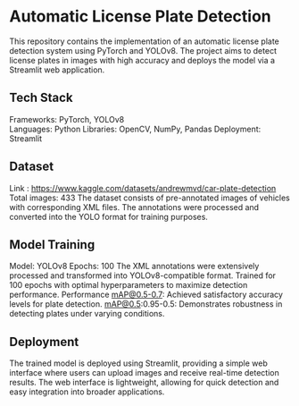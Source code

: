 # Automatic License Plate Detection

This repository contains the implementation of an automatic license plate detection system using PyTorch and YOLOv8. The project aims to detect license plates in images with high accuracy and deploys the model via a Streamlit web application.

## Tech Stack
Frameworks: PyTorch, YOLOv8 <br>
Languages: Python
Libraries: OpenCV, NumPy, Pandas
Deployment: Streamlit

## Dataset
Link : https://www.kaggle.com/datasets/andrewmvd/car-plate-detection
Total images: 433
The dataset consists of pre-annotated images of vehicles with corresponding XML files.
The annotations were processed and converted into the YOLO format for training purposes.

## Model Training
Model: YOLOv8
Epochs: 100
The XML annotations were extensively processed and transformed into YOLOv8-compatible format.
Trained for 100 epochs with optimal hyperparameters to maximize detection performance.
Performance
mAP@0.5-0.7: Achieved satisfactory accuracy levels for plate detection.
mAP@0.5:0.95-0.5: Demonstrates robustness in detecting plates under varying conditions.

## Deployment
The trained model is deployed using Streamlit, providing a simple web interface where users can upload images and receive real-time detection results.
The web interface is lightweight, allowing for quick detection and easy integration into broader applications.
